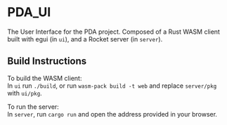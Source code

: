 # PDA_UI
The User Interface for the PDA project. Composed of a Rust WASM client built with egui (in `ui`), and a Rocket server (in `server`).

## Build Instructions
To build the WASM client:  
In `ui` run `./build`, or run `wasm-pack build -t web` and replace `server/pkg` with `ui/pkg`.

To run the server:  
In `server`, run `cargo run` and open the address provided in your browser.
